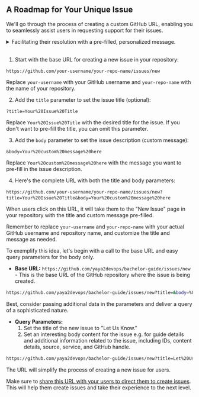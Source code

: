 ## A Roadmap for Your Unique Issue

We'll go through the process of creating a custom GitHub URL, enabling you to seamlessly assist users in requesting support for their issues.


<details>

<summary>
Facilitating their resolution with a pre-filled, personalized message.
</summary>

|💡Issue Explained| It is like a virtual sticky note where people can write down problems, ideas, or tasks related to a project. |
|---:|:---|

<img src="assets/issue-url-end-query.png">



</details>

<br>

1. Start with the base URL for creating a new issue in your repository:
```
https://github.com/your-username/your-repo-name/issues/new
```
Replace `your-username` with your GitHub username and `your-repo-name` with the name of your repository.

2. Add the `title` parameter to set the issue title (optional):

```
?title=Your%20Issue%20Title
```

Replace `Your%20Issue%20Title` with the desired title for the issue. If you don't want to pre-fill the title, you can omit this parameter.

3. Add the `body` parameter to set the issue description (custom message):

```
&body=Your%20custom%20message%20here
```

Replace `Your%20custom%20message%20here` with the message you want to pre-fill in the issue description.

4. Here's the complete URL with both the title and body parameters:
```
https://github.com/your-username/your-repo-name/issues/new?title=Your%20Issue%20Title&body=Your%20custom%20message%20here
```
When users click on this URL, it will take them to the "New Issue" page in your repository with the title and custom message pre-filled. 

Remember to replace `your-username` and `your-repo-name` with your actual GitHub username and repository name, and customize the title and message as needed.



To exemplify this idea, let's begin with a call to the base URL and easy query parameters for the body only.

* **Base URL:** `https://github.com/yaya2devops/bachelor-guide/issues/new` - This is the base URL of the GitHub repository where the issue is being created.


```sh
https://github.com/yaya2devops/bachelor-guide/issues/new?title=&body=%0A%0A%5BEnter%20feedback%20here%5D%0A%0A%0A
```


Best, consider passing additional data in the parameters  and deliver a query of a sophisticated nature.


* **Query Parameters:**
   1. Set the title of the new issue to "Let Us Know."
   2. Set an interesting body content for the issue e.g. for guide details and additional information related to the issue, including IDs, content details, source, service, and GitHub handle.

```sh
https://github.com/yaya2devops/bachelor-guide/issues/new?title=Let%20Us%20Know&body=%0A%0A%5BEnter%20feedback%20here%5D%0A%0A%0A---%0A%23%23%23%23%20Guide%20Details%0A%E2%9A%A0%20*Leave%20This%20section%20for%20GitHub%20and%20Guide%20issue%20redirections*%0A*%20ID%3A%20%5B7e2c0e6e-8b6d-4c2f-aaef-15f736a7b2a1%5D%0A*%20Version%20Independent%20ID%3A%20%5Ba5f1d387-7be9-4f0c-b92d-d52d16ef1d8e%5D%0A*%20Content%3A%20%5BBachelors%20in%20Computer%20Engineering%20Guide%5D%0A*%20Content%20Source%3A%20%5Bbachelor-guide/docs/README.md%5D(https://github.com/yaya2devops/bachelor-guide/blob/main/docs/README.md)%0A*%20Service%3A%20%5Bcollege-students-empower%5D%0A*%20GitHub%20Handle%3A%20%40yaya2devops
 ```

The URL will simplify the process of creating a new issue for users.


Make sure to [share this URL with your users to direct them to create issues](https://github.com/yaya2devops/bachelor-guide/issues/new?title=Let%20Us%20Know&body=%0A%0A%5BEnter%20feedback%20here%5D%0A%0A%0A---%0A%23%23%23%23%20Guide%20Details%0A%E2%9A%A0%20*Leave%20This%20section%20for%20GitHub%20and%20Guide%20issue%20redirections*%0A*%20ID%3A%20%5B7e2c0e6e-8b6d-4c2f-aaef-15f736a7b2a1%5D%0A*%20Version%20Independent%20ID%3A%20%5Ba5f1d387-7be9-4f0c-b92d-d52d16ef1d8e%5D%0A*%20Content%3A%20%5BBachelors%20in%20Computer%20Engineering%20Guide%5D%0A*%20Content%20Source%3A%20%5Bbachelor-guide/docs/README.md%5D(https://github.com/yaya2devops/bachelor-guide/blob/main/docs/README.md)%0A*%20Service%3A%20%5Bcollege-students-empower%5D%0A*%20GitHub%20Handle%3A%20%40yaya2devops). <br>This will help them create issues and take their experience to the next level.

 






